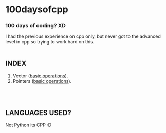 # 100daysofcpp
### 100 days of coding? **XD**
I had the previous experience on cpp only, but never got to the advanced level in cpp so trying to work hard on this.
<br/>
<br/>


## INDEX
1. Vector ([basic operations](https://github.com/sohampod/100daysofcpp/blob/main/vector-basic-operations.cpp)). 
2. Pointers ([basic operations](https://github.com/sohampod/100daysofcpp/blob/main/pointers.cpp)).
<br/>
<br/>

## LANGUAGES USED?
Not Python its CPP :D

